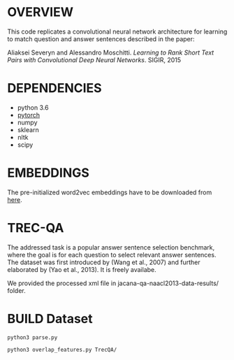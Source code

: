 # OVERVIEW

This code replicates a convolutional neural network architecture for learning to match question and answer sentences described in the paper:

Aliaksei Severyn and Alessandro Moschitti. *Learning to Rank Short Text Pairs with Convolutional Deep Neural Networks*. SIGIR, 2015



# DEPENDENCIES

- python 3.6
- [pytorch](http://pytorch.org/)
- numpy
- sklearn
- nltk
- scipy


# EMBEDDINGS

The pre-initialized word2vec embeddings have to be downloaded from [here](https://drive.google.com/folderview?id=0B-yipfgecoSBfkZlY2FFWEpDR3M4Qkw5U055MWJrenE5MTBFVXlpRnd0QjZaMDQxejh1cWs&usp=sharing).


# TREC-QA
The addressed task is a popular answer sentence selection benchmark, where the goal is for each question to select relevant answer sentences. The dataset was first introduced by (Wang et al., 2007) and further elaborated by (Yao et al., 2013). It is freely availabe.

We provided the processed xml file in jacana-qa-naacl2013-data-results/ folder.

# BUILD Dataset

```
python3 parse.py

python3 overlap_features.py TrecQA/

```